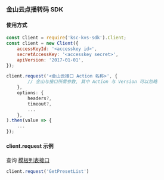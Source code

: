 ### 金山云点播转码 SDK

#### 使用方式

```javascript
const Client = require('ksc-kvs-sdk').Client;
const client = new Client({
    accessKeyId: '<accesskey id>',
    secretAccessKey: '<accesskey secret>',
    apiVersion: '2017-01-01',
});

client.request('<金山云接口 Action 名称>', {
        // 金山与接口所需参数, 其中 Action 与 Version 可以忽略
    },
    options: {
        headers?,
        timeout?,
        ...
    },
).then(value => {
    ...
});
```

#### client.request 示例
查询 [模板列表接口](https://docs.ksyun.com/documents/2392)

```javascript
client.request('GetPresetList')
```

